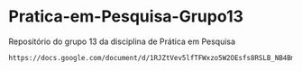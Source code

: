 # Pratica-em-Pesquisa-Grupo13
Repositório do grupo 13 da disciplina de Prática em Pesquisa

```bash
https://docs.google.com/document/d/1RJZtVev5lfTFWxzo5W2OEsfs8RSLB_NB4BmEfHvk3po/edit
```
